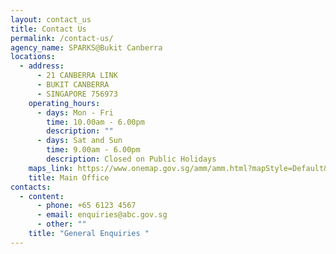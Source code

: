 ```yaml
---
layout: contact_us
title: Contact Us
permalink: /contact-us/
agency_name: SPARKS@Bukit Canberra
locations:
  - address:
      - 21 CANBERRA LINK
      - BUKIT CANBERRA
      - SINGAPORE 756973
    operating_hours:
      - days: Mon - Fri
        time: 10.00am - 6.00pm
        description: ""
      - days: Sat and Sun
        time: 9.00am - 6.00pm
        description: Closed on Public Holidays
    maps_link: https://www.onemap.gov.sg/amm/amm.html?mapStyle=Default&zoomLevel=15&marker=latLng:1.44826336410158,103.82276363189!colour:red&popupWidth=200
    title: Main Office
contacts:
  - content:
      - phone: +65 6123 4567
      - email: enquiries@abc.gov.sg
      - other: ""
    title: "General Enquiries "
---
```


